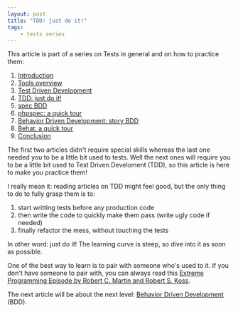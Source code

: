 ```yaml
---
layout: post
title: "TDD: just do it!"
tags:
    - tests series
---
```


This article is part of a series on Tests in general and on how to practice
them:

1. [Introduction](/2014/02/05/tests-introduction.html)
2. [Tools overview](/2014/02/12/tests-tools-overview.html)
3. [Test Driven Development](/2014/02/19/test-driven-development.html)
4. [TDD: just do it!](/2014/02/26/tdd-just-do-it.html)
5. [spec BDD](/2014/03/05/spec-bdd.html)
6. [phpspec: a quick tour](/2014/03/11/phpspec-quick-tour.html)
7. [Behavior Driven Development: story BDD](/2014/03/19/behavior-driven-development-story-bdd.html)
8. [Behat: a quick tour](/2014/03/26/behat-quick-tour.html)
9. [Conclusion](/2014/04/02/tests-cheat-sheet.html)

The first two articles didn't require special skills whereas the last one needed
you to be a little bit used to tests. Well the next ones will require you to be
a little bit used to Test Driven Develoment (TDD), so this article is here to
make you practice them!

I really mean it: reading articles on TDD might feel good, but the only thing to
do to fully grasp them is to:

1. start writting tests before any production code
2. then write the code to quickly make them pass (write ugly code if needed)
3. finally refactor the mess, without touching the tests

In other word: just do it! The learning curve is steep, so dive into it as soon
as possible.

One of the best way to learn is to pair with someone who's used to it. If you
don't have someone to pair with, you can always read this
[Extreme Programming Episode by Robert C. Martin and Robert S. Koss](http://www.objectmentor.com/resources/articles/xpepisode.htm).

The next article will be about the next level:
[Behavior Driven Development](/2014/03/05/spec-bdd.html) (BDD).
